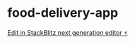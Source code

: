 # food-delivery-app

[Edit in StackBlitz next generation editor ⚡️](https://stackblitz.com/~/github.com/rhlrjn2202/food-delivery-app)